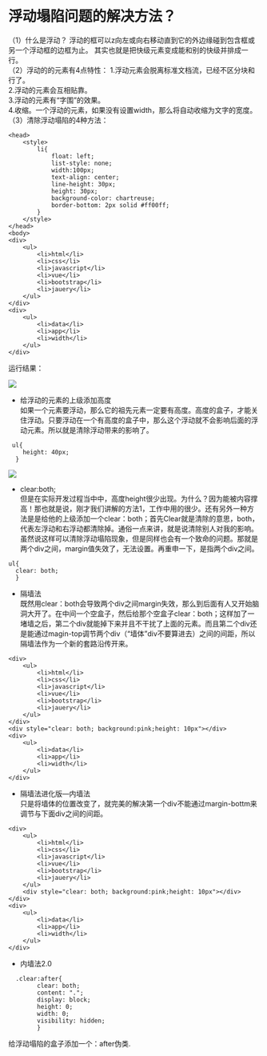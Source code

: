 # 浮动塌陷问题的解决方法？
（1）什么是浮动？
浮动的框可以z向左或向右移动直到它的外边缘碰到包含框或另一个浮动框的边框为止。 其实也就是把快级元素变成能和别的快级并排成一行。<br>
（2）浮动的的元素有4点特性：
1.浮动元素会脱离标准文档流，已经不区分块和行了。<br>
2.浮动的元素会互相贴靠。<br>
3.浮动的元素有“字围”的效果。<br>
4.收缩。一个浮动的元素，如果没有设置width，那么将自动收缩为文字的宽度。<br>
（3）清除浮动塌陷的4种方法：

```
<head>
    <style>
        li{
            float: left;
            list-style: none;
            width:100px;
            text-align: center;
            line-height: 30px;
            height: 30px;
            background-color: chartreuse;
            border-bottom: 2px solid #ff00ff;
        }
    </style>
</head>
<body>
<div>
    <ul>
        <li>html</li>
        <li>css</li>
        <li>javascript</li>
        <li>vue</li>
        <li>bootstrap</li>
        <li>jauery</li>
    </ul>
</div>
<div>
    <ul>
        <li>data</li>
        <li>app</li>
        <li>width</li>
    </ul>
</div>
```
运行结果：

![](https://files.mdnice.com/user/24067/74921c0e-ce1f-44f1-8a2a-b5b7bcfc1892.png)

- 给浮动的元素的上级添加高度<br>
如果一个元素要浮动，那么它的祖先元素一定要有高度。高度的盒子，才能关住浮动。只要浮动在一个有高度的盒子中，那么这个浮动就不会影响后面的浮动元素。所以就是清除浮动带来的影响了。

```
 ul{
    height: 40px;
  }
```

![](https://files.mdnice.com/user/24067/472483db-3fd9-4307-8f1c-65f8715184cc.png)

- clear:both;<br>
但是在实际开发过程当中中，高度height很少出现。为什么？因为能被内容撑高！那也就是说，刚才我们讲解的方法1，工作中用的很少。还有另外一种方法是是给他的上级添加一个clear：both；首先Clear就是清除的意思，both，代表左浮动和右浮动都清除掉。通俗一点来讲，就是说清除别人对我的影响。虽然说这样可以清除浮动塌陷现象，但是同样也会有一个致命的问题。那就是两个div之间，margin值失效了，无法设置。再重申一下，是指两个div之间。
```
ul{
  clear: both;
  }
```
- 隔墙法<br>
既然用clear：both会导致两个div之间margin失效，那么到后面有人又开始脑洞大开了。在中间一个空盒子，然后给那个空盒子clear：both；这样加了一堵墙之后，第二个div就能掉下来并且不干扰了上面的元素。而且第二个div还是能通过magin-top调节两个div（“墙体”div不要算进去）之间的间距，所以隔墙法作为一个新的套路沿传开来。
```
<div>
    <ul>
        <li>html</li>
        <li>css</li>
        <li>javascript</li>
        <li>vue</li>
        <li>bootstrap</li>
        <li>jauery</li>
    </ul>
</div>
<div style="clear: both; background:pink;height: 10px"></div>
<div>
    <ul>
        <li>data</li>
        <li>app</li>
        <li>width</li>
    </ul>
</div>
```

- 隔墙法进化版—内墙法<br>
只是将墙体的位置改变了，就完美的解决第一个div不能通过margin-bottm来调节与下面div之间的间距。
```
<div>
    <ul>
        <li>html</li>
        <li>css</li>
        <li>javascript</li>
        <li>vue</li>
        <li>bootstrap</li>
        <li>jauery</li>
    </ul>
    <div style="clear: both; background:pink;height: 10px"></div>
</div>
<div>
    <ul>
        <li>data</li>
        <li>app</li>
        <li>width</li>
    </ul>
</div>
```
- 内墙法2.0
```
  .clear:after{
        clear: both;
        content: ".";
        display: block;
        height: 0;
        width: 0;
        visibility: hidden;
        }
```
给浮动塌陷的盒子添加一个：after伪类.